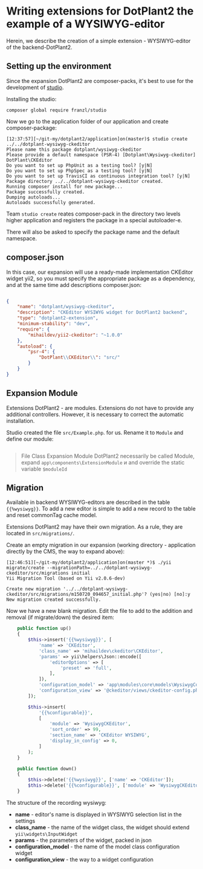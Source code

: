 # Writing extensions for DotPlant2 the example of a WYSIWYG-editor

Herein, we describe the creation of a simple extension - WYSIWYG-editor of the backend-DotPlant2.

## Setting up the environment

Since the expansion DotPlant2 are composer-packs, it's best to use for the development of [studio](https://packagist.org/packages/franzl/studio).

Installing the studio:
```
composer global require franzl/studio
```

Now we go to the application folder of our application and create composer-package:

```
[12:37:57][~/git-my/dotplant2/application]on(master)$ studio create ../../dotplant-wysiwyg-ckeditor
Please name this package dotplant/wysiwyg-ckeditor
Please provide a default namespace (PSR-4) [Dotplant\Wysiwyg-ckeditor] DotPlant\CKEditor
Do you want to set up PhpUnit as a testing tool? [y|N]
Do you want to set up PhpSpec as a testing tool? [y|N]
Do you want to set up TravisCI as continuous integration tool? [y|N]
Package directory ../../dotplant-wysiwyg-ckeditor created.
Running composer install for new package...
Package successfully created.
Dumping autoloads...
Autoloads successfully generated.
```

Team `studio create` reates composer-pack in the directory two levels higher application and registers the package in a special autoloader-e.

There will also be asked to specify the package name and the default namespace.

## composer.json

In this case, our expansion will use a ready-made implementation CKEditor widget yii2, so you must specify the appropriate package as a dependency, and at the same time add descriptions composer.json:

``` json

{
    "name": "dotplant/wysiwyg-ckeditor",
    "description": "CKEditor WYSIWYG widget for DotPlant2 backend",
    "type": "dotplant2-extension",
    "minimum-stability": "dev",
    "require": {
        "mihaildev/yii2-ckeditor": "~1.0.0"
    },
    "autoload": {
        "psr-4": {
            "DotPlant\\CKEditor\\": "src/"
        }
    }
}

```

## Expansion Module

Extensions DotPlant2 - are modules. Extensions do not have to provide any additional controllers. However, it is necessary to correct the automatic installation.

Studio created the file `src/Example.php`. for us. Rename it to `Module` and define our module:

```

```

> File Class Expansion Module DotPlant2 necessarily be called Module, expand `app\components\ExtensionModule` и and override the static variable `$moduleId`

## Migration
   
Available in backend WYSIWYG-editors are described in the table `{{%wysiwyg}}`. To add a new editor is simple to add a new record to the table and reset commonTag cache model.
                                                                                
Extensions DotPlant2 may have their own migration. As a rule, they are located in `src/migrations/`.

Create an empty migration in our expansion (working directory - application directly by the CMS, the way to expand above):

```
[12:46:51][~/git-my/dotplant2/application]on(master *)$ ./yii migrate/create --migrationPath=../../dotplant-wysiwyg-ckeditor/src/migrations initial
Yii Migration Tool (based on Yii v2.0.6-dev)

Create new migration '../../dotplant-wysiwyg-ckeditor/src/migrations/m150720_094657_initial.php'? (yes|no) [no]:y
New migration created successfully.

```

Now we have a new blank migration. Edit the file to add to the addition and removal (if migrate/down) the desired item:

``` php
    public function up()
    {
        $this->insert('{{%wysiwyg}}', [
            'name' => 'CKEditor',
            'class_name' => 'mihaildev\ckeditor\CKEditor',
            'params' => yii\helpers\Json::encode([
                'editorOptions' => [
                    'preset' => 'full',
                ],
            ]),
            'configuration_model' => 'app\modules\core\models\WysiwygConfiguration\CKEditor',
            'configuration_view' => '@ckeditor/views/ckeditor-config.php',
        ]);

        $this->insert(
            '{{%configurable}}',
            [
                'module' => 'WysiwygCKEditor',
                'sort_order' => 99,
                'section_name' => 'CKEditor WYSIWYG',
                'display_in_config' => 0,
            ]
        );
    }

    public function down()
    {
        $this->delete('{{%wysiwyg}}', ['name' => 'CKEditor']);
        $this->delete('{{%configurable}}', ['module' => 'WysiwygCKEditor']);
    }
```

The structure of the recording wysiwyg:
- **name** - editor's name is displayed in WYSIWYG selection list in the settings
- **class_name** - the name of the widget class, the widget should extend `yii\widgets\InputWidget`
- **params** - the parameters of the widget, packed in json
- **configuration_model** - the name of the model class configuration widget
- **configuration_view** - the way to a widget configuration

